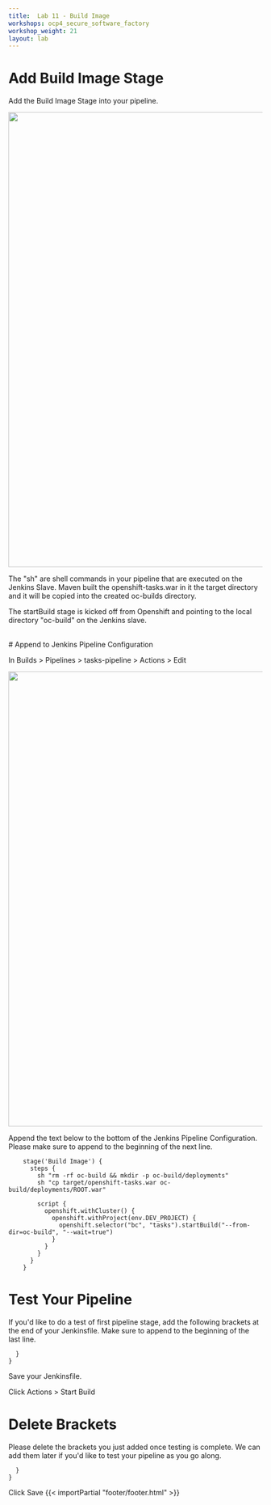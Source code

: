```yaml
---
title:  Lab 11 - Build Image
workshops: ocp4_secure_software_factory
workshop_weight: 21
layout: lab
---
```

# Add Build Image Stage

Add the Build Image Stage into your pipeline.

<img src="../images/pipeline_oc_build_image.png" width="900" />

The "sh" are shell commands in your pipeline that are executed on the Jenkins Slave.  Maven built the openshift-tasks.war in it the target directory and it will be copied into the created oc-builds directory.

The startBuild stage is kicked off from Openshift and pointing to the local directory "oc-build" on the Jenkins slave.

<br>
# Append to Jenkins Pipeline Configuration

In Builds > Pipelines > tasks-pipeline > Actions > Edit

<img src="../images/pipeline_actions_edit.png" width="900" />

Append the text below to the bottom of the Jenkins Pipeline Configuration.  Please make sure to append to the beginning of the next line.  

```
    stage('Build Image') {
      steps {
        sh "rm -rf oc-build && mkdir -p oc-build/deployments"
        sh "cp target/openshift-tasks.war oc-build/deployments/ROOT.war"

        script {
          openshift.withCluster() {
            openshift.withProject(env.DEV_PROJECT) {
              openshift.selector("bc", "tasks").startBuild("--from-dir=oc-build", "--wait=true")
            }
          }
        }
      }
    }
```
# Test Your Pipeline
If you'd like to do a test of first pipeline stage, add the following brackets at the end of your Jenkinsfile. Make sure to append to the beginning of the last line.

```
  }
}
```

Save your Jenkinsfile.

Click Actions > Start Build

# Delete Brackets
Please delete the brackets you just added once testing is complete. We can add them later if you'd like to test your pipeline as you go along.

```
  }
}
```
Click Save
{{< importPartial "footer/footer.html" >}}
